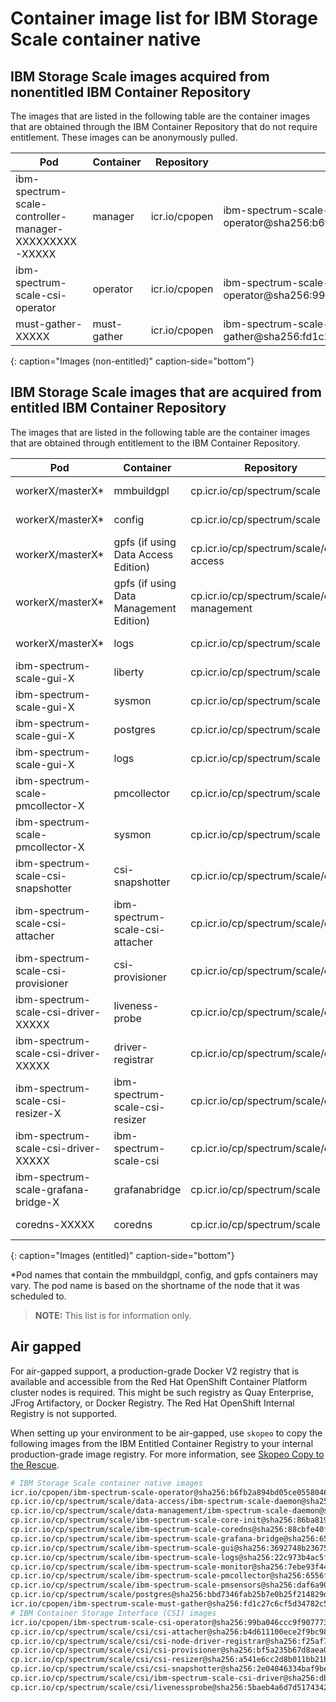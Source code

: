 
# Container image list for IBM Storage Scale container native

## IBM Storage Scale images acquired from nonentitled IBM Container Repository

The images that are listed in the following table are the container images that are obtained through the IBM Container Repository that do not require entitlement. These images can be anonymously pulled.

| Pod | Container | Repository | Image |
|-----|-----------|------------|---------------------|
| ibm-spectrum-scale-controller-manager-XXXXXXXXX-XXXXX | manager | icr.io/cpopen | ibm-spectrum-scale-operator@sha256:b6fb2a894bd05ce05580466f2307d4c871dc49da14453c96f081ab3b13c76bc8 |
| ibm-spectrum-scale-csi-operator | operator | icr.io/cpopen  | ibm-spectrum-scale-csi-operator@sha256:99ba046ccc9f90777366ebc0dbee55309460d312f68da0f371c176513b5e9592 |
| must-gather-XXXXX | must-gather | icr.io/cpopen | ibm-spectrum-scale-must-gather@sha256:fd1c27c6cf5d34782c5fe718486fab38ba9c8227b4d81961b5e39b692fbd6aa7 |
{: caption="Images (non-entitled)" caption-side="bottom"}

## IBM Storage Scale images that are acquired from entitled IBM Container Repository

The images that are listed in the following table are the container images that are obtained through entitlement to the IBM Container Repository.

| Pod | Container | Repository | Image |
|-----|-----------|------------|---------------------|
| workerX/masterX* | mmbuildgpl | cp.icr.io/cp/spectrum/scale | ibm-spectrum-scale-core-init@sha256:86ba819c511d95fab1cfc817cf0504cc8290a1314fb87df3574444359ae594aa |
| workerX/masterX* | config | cp.icr.io/cp/spectrum/scale | ibm-spectrum-scale-core-init@sha256:86ba819c511d95fab1cfc817cf0504cc8290a1314fb87df3574444359ae594aa |
| workerX/masterX* | gpfs (if using Data Access Edition) | cp.icr.io/cp/spectrum/scale/data-access | ibm-spectrum-scale-daemon@sha256:645bf54da24e4a929688e48bd678e19bf1b1732516e374e8e25e4e3cb3137ca7 |
| workerX/masterX* | gpfs (if using Data Management Edition) | cp.icr.io/cp/spectrum/scale/data-management | ibm-spectrum-scale-daemon@sha256:249f0b61ecf645b5885b2fb5d859b2bacc15309d05b31788c3b7d7a78bfb4514 |
| workerX/masterX* | logs | cp.icr.io/cp/spectrum/scale | ibm-spectrum-scale-logs@sha256:22c973b4ac5f6ff00a2cadc474c695513ad8246614ab0d145ae5612a6fd769f4  |
| ibm-spectrum-scale-gui-X | liberty | cp.icr.io/cp/spectrum/scale | ibm-spectrum-scale-gui@sha256:3692748b236758ada23f80a67fba5fbbf165acc995ce2da523de51a59a300675 |
| ibm-spectrum-scale-gui-X | sysmon | cp.icr.io/cp/spectrum/scale | ibm-spectrum-scale-monitor@sha256:7ebe93f44ad6d08a6db9919b775819d2fd2780f3f426ed745736b9247da03ce9 |
| ibm-spectrum-scale-gui-X | postgres | cp.icr.io/cp/spectrum/scale | postgres@sha256:bbd7346fab25b7e0b25f214829d6ebfb78ef0465059492e46dee740ce8fcd844 |
| ibm-spectrum-scale-gui-X | logs | cp.icr.io/cp/spectrum/scale | ibm-spectrum-scale-logs@sha256:22c973b4ac5f6ff00a2cadc474c695513ad8246614ab0d145ae5612a6fd769f4 |
| ibm-spectrum-scale-pmcollector-X | pmcollector | cp.icr.io/cp/spectrum/scale | ibm-spectrum-scale-pmcollector@sha256:6556f81b7def2e07b190009e102501ae5b3e04ff5f985e41fc156292813c79f3 |
| ibm-spectrum-scale-pmcollector-X | sysmon | cp.icr.io/cp/spectrum/scale | ibm-spectrum-scale-monitor@sha256:7ebe93f44ad6d08a6db9919b775819d2fd2780f3f426ed745736b9247da03ce9 |
| ibm-spectrum-scale-csi-snapshotter | csi-snapshotter | cp.icr.io/cp/spectrum/scale/csi | csi-snapshotter@sha256:2e04046334baf9be425bb0fa1d04c2d1720d770825eedbdbcdb10d430da4ad8c  |
| ibm-spectrum-scale-csi-attacher | ibm-spectrum-scale-csi-attacher | cp.icr.io/cp/spectrum/scale/csi | csi-attacher@sha256:b4d611100ece2f9bc980d1cb19c2285b8868da261e3b1ee8f45448ab5512ab94 |
| ibm-spectrum-scale-csi-provisioner | csi-provisioner | cp.icr.io/cp/spectrum/scale/csi | csi-provisioner@sha256:bf5a235b67d8aea00f5b8ec24d384a2480e1017d5458d8a63b361e9eeb1608a9 |
| ibm-spectrum-scale-csi-driver-XXXXX | liveness-probe | cp.icr.io/cp/spectrum/scale/csi | livenessprobe@sha256:5baeb4a6d7d517434292758928bb33efc6397368cbb48c8a4cf29496abf4e987 |
| ibm-spectrum-scale-csi-driver-XXXXX | driver-registrar | cp.icr.io/cp/spectrum/scale/csi | csi-node-driver-registrar@sha256:f25af73ee708ff9c82595ae99493cdef9295bd96953366cddf36305f82555dac |
| ibm-spectrum-scale-csi-resizer-X | ibm-spectrum-scale-csi-resizer | cp.icr.io/cp/spectrum/scale/csi | csi-resizer@sha256:a541e6cc2d8b011bb21b1d4ffec6b090e85270cce6276ee302d86153eec0af43 |
| ibm-spectrum-scale-csi-driver-XXXXX | ibm-spectrum-scale-csi | cp.icr.io/cp/spectrum/scale/csi | ibm-spectrum-scale-csi-driver@sha256:db04d298c4171fa3c95a87ff7d474949807205b600530eead06043c49c650e83 |
| ibm-spectrum-scale-grafana-bridge-X | grafanabridge | cp.icr.io/cp/spectrum/scale | ibm-spectrum-scale-grafana-bridge@sha256:65a14666cc3dc2ad7516b715f175ddfc18a6f2b5b6c1a3966560b03d6fd02f99 |
| coredns-XXXXX | coredns | cp.icr.io/cp/spectrum/scale | ibm-spectrum-scale-coredns@sha256:88cbfe40fd302a6467cb7e852b298f6c8d8659782ab313706d491d3ddf172a6e |
{: caption="Images (entitled)" caption-side="bottom"}

*Pod names that contain the mmbuildgpl, config, and gpfs containers may vary. The pod name is based on the shortname of the node that it was scheduled to.

>**NOTE:** This list is for information only.

## Air gapped

For air-gapped support, a production-grade Docker V2 registry that is available and accessible from the Red Hat OpenShift Container Platform cluster nodes is required. This might be such registry as Quay Enterprise, JFrog Artifactory, or Docker Registry. The Red Hat OpenShift Internal Registry is not supported.

When setting up your environment to be air-gapped, use `skopeo` to copy the following images from the IBM Entitled Container Registry to your internal production-grade image registry. For more information, see [Skopeo Copy to the Rescue](https://www.redhat.com/en/blog/skopeo-copy-rescue).

```bash
# IBM Storage Scale container native images
icr.io/cpopen/ibm-spectrum-scale-operator@sha256:b6fb2a894bd05ce05580466f2307d4c871dc49da14453c96f081ab3b13c76bc8
cp.icr.io/cp/spectrum/scale/data-access/ibm-spectrum-scale-daemon@sha256:645bf54da24e4a929688e48bd678e19bf1b1732516e374e8e25e4e3cb3137ca7
cp.icr.io/cp/spectrum/scale/data-management/ibm-spectrum-scale-daemon@sha256:249f0b61ecf645b5885b2fb5d859b2bacc15309d05b31788c3b7d7a78bfb4514
cp.icr.io/cp/spectrum/scale/ibm-spectrum-scale-core-init@sha256:86ba819c511d95fab1cfc817cf0504cc8290a1314fb87df3574444359ae594aa
cp.icr.io/cp/spectrum/scale/ibm-spectrum-scale-coredns@sha256:88cbfe40fd302a6467cb7e852b298f6c8d8659782ab313706d491d3ddf172a6e
cp.icr.io/cp/spectrum/scale/ibm-spectrum-scale-grafana-bridge@sha256:65a14666cc3dc2ad7516b715f175ddfc18a6f2b5b6c1a3966560b03d6fd02f99
cp.icr.io/cp/spectrum/scale/ibm-spectrum-scale-gui@sha256:3692748b236758ada23f80a67fba5fbbf165acc995ce2da523de51a59a300675
cp.icr.io/cp/spectrum/scale/ibm-spectrum-scale-logs@sha256:22c973b4ac5f6ff00a2cadc474c695513ad8246614ab0d145ae5612a6fd769f4
cp.icr.io/cp/spectrum/scale/ibm-spectrum-scale-monitor@sha256:7ebe93f44ad6d08a6db9919b775819d2fd2780f3f426ed745736b9247da03ce9
cp.icr.io/cp/spectrum/scale/ibm-spectrum-scale-pmcollector@sha256:6556f81b7def2e07b190009e102501ae5b3e04ff5f985e41fc156292813c79f3
cp.icr.io/cp/spectrum/scale/ibm-spectrum-scale-pmsensors@sha256:daf6a9098ce8e3a5192d8a36cbc362d271afca0a7d9f29364fd0a35de1a7322a
cp.icr.io/cp/spectrum/scale/postgres@sha256:bbd7346fab25b7e0b25f214829d6ebfb78ef0465059492e46dee740ce8fcd844
icr.io/cpopen/ibm-spectrum-scale-must-gather@sha256:fd1c27c6cf5d34782c5fe718486fab38ba9c8227b4d81961b5e39b692fbd6aa7
# IBM Container Storage Interface (CSI) images
icr.io/cpopen/ibm-spectrum-scale-csi-operator@sha256:99ba046ccc9f90777366ebc0dbee55309460d312f68da0f371c176513b5e9592
cp.icr.io/cp/spectrum/scale/csi/csi-attacher@sha256:b4d611100ece2f9bc980d1cb19c2285b8868da261e3b1ee8f45448ab5512ab94
cp.icr.io/cp/spectrum/scale/csi/csi-node-driver-registrar@sha256:f25af73ee708ff9c82595ae99493cdef9295bd96953366cddf36305f82555dac
cp.icr.io/cp/spectrum/scale/csi/csi-provisioner@sha256:bf5a235b67d8aea00f5b8ec24d384a2480e1017d5458d8a63b361e9eeb1608a9
cp.icr.io/cp/spectrum/scale/csi/csi-resizer@sha256:a541e6cc2d8b011bb21b1d4ffec6b090e85270cce6276ee302d86153eec0af43
cp.icr.io/cp/spectrum/scale/csi/csi-snapshotter@sha256:2e04046334baf9be425bb0fa1d04c2d1720d770825eedbdbcdb10d430da4ad8c
cp.icr.io/cp/spectrum/scale/csi/ibm-spectrum-scale-csi-driver@sha256:db04d298c4171fa3c95a87ff7d474949807205b600530eead06043c49c650e83
cp.icr.io/cp/spectrum/scale/csi/livenessprobe@sha256:5baeb4a6d7d517434292758928bb33efc6397368cbb48c8a4cf29496abf4e987
```

